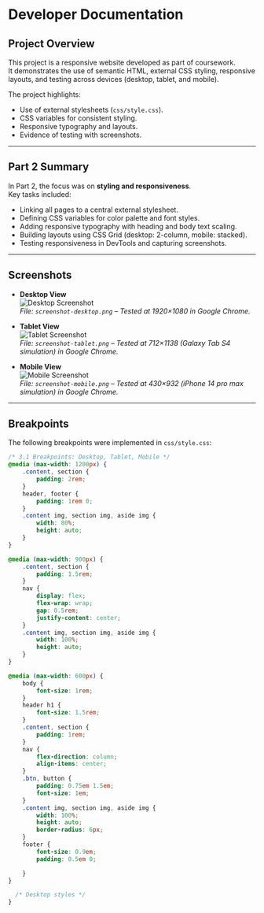 # Developer Documentation

## Project Overview
This project is a responsive website developed as part of coursework.  
It demonstrates the use of semantic HTML, external CSS styling, responsive layouts, and testing across devices (desktop, tablet, and mobile).  

The project highlights:  
- Use of external stylesheets (`css/style.css`).  
- CSS variables for consistent styling.  
- Responsive typography and layouts.  
- Evidence of testing with screenshots.  

---

## Part 2 Summary
In Part 2, the focus was on **styling and responsiveness**.  
Key tasks included:  
- Linking all pages to a central external stylesheet.  
- Defining CSS variables for color palette and font styles.  
- Adding responsive typography with heading and body text scaling.  
- Building layouts using CSS Grid (desktop: 2-column, mobile: stacked).  
- Testing responsiveness in DevTools and capturing screenshots.  

---

## Screenshots

- **Desktop View**  
  ![Desktop Screenshot](screenshots/screenshot-desktop.png)  
  *File: `screenshot-desktop.png` – Tested at 1920×1080 in Google Chrome.*

- **Tablet View**  
  ![Tablet Screenshot](screenshots/screenshot-tablet.png)  
  *File: `screenshot-tablet.png` – Tested at 712×1138 (Galaxy Tab S4 simulation) in Google Chrome.*

- **Mobile View**  
  ![Mobile Screenshot](screenshots/screenshot-mobile.png)  
  *File: `screenshot-mobile.png` – Tested at 430×932 (iPhone 14 pro max simulation) in Google Chrome.*

---

## Breakpoints
The following breakpoints were implemented in `css/style.css`:  

```css
/* 3.1 Breakpoints: Desktop, Tablet, Mobile */
@media (max-width: 1200px) {
    .content, section {
        padding: 2rem;
    }
    header, footer {
        padding: 1rem 0;
    }
    .content img, section img, aside img {
        width: 80%;
        height: auto;
    }
}

@media (max-width: 900px) {
    .content, section {
        padding: 1.5rem;
    }
    nav {
        display: flex;
        flex-wrap: wrap;
        gap: 0.5rem;
        justify-content: center;
    }
    .content img, section img, aside img {
        width: 100%;
        height: auto;
    }
}

@media (max-width: 600px) {
    body {
        font-size: 1rem;
    }
    header h1 {
        font-size: 1.5rem;
    }
    .content, section {
        padding: 1rem;
    }
    nav {
        flex-direction: column;
        align-items: center;
    }
    .btn, button {
        padding: 0.75em 1.5em;
        font-size: 1em;
    }
    .content img, section img, aside img {
        width: 100%;
        height: auto;
        border-radius: 6px;
    }
    footer {
        font-size: 0.9em;
        padding: 0.5em 0;

    }
}

  /* Desktop styles */
}
